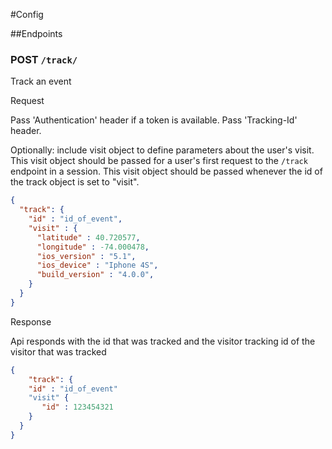 #Config

##Endpoints

### POST `/track/`

Track an event 

Request

Pass 'Authentication' header if a token is available.  Pass 'Tracking-Id' header.  

Optionally: include visit object to define parameters about the user's visit.  This visit object should be passed for a user's first request to the ```/track``` endpoint in a session.  This visit object should be passed whenever the id of the track object is set to "visit".


```json
{
  "track": {
    "id" : "id_of_event",
    "visit" : {
      "latitude" : 40.720577,
      "longitude" : -74.000478,
      "ios_version" : "5.1",
      "ios_device" : "Iphone 4S",
      "build_version" : "4.0.0",
    } 
  }
}
```


Response

Api responds with the id that was tracked and the visitor tracking id of the visitor that was tracked

```json
{
	"track": {
    "id" : "id_of_event"
    "visit" {
       "id" : 123454321 
    }
  }
}
```
